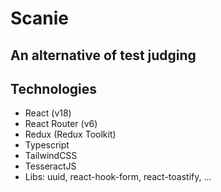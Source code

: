 # Scanie

## An alternative of test judging

## Technologies

- React (v18)
- React Router (v6)
- Redux (Redux Toolkit)
- Typescript
- TailwindCSS
- TesseractJS
- Libs: uuid, react-hook-form, react-toastify, ...

<!-- https://dev.to/mathewthe2/using-javascript-to-preprocess-images-for-ocr-1jc -->

